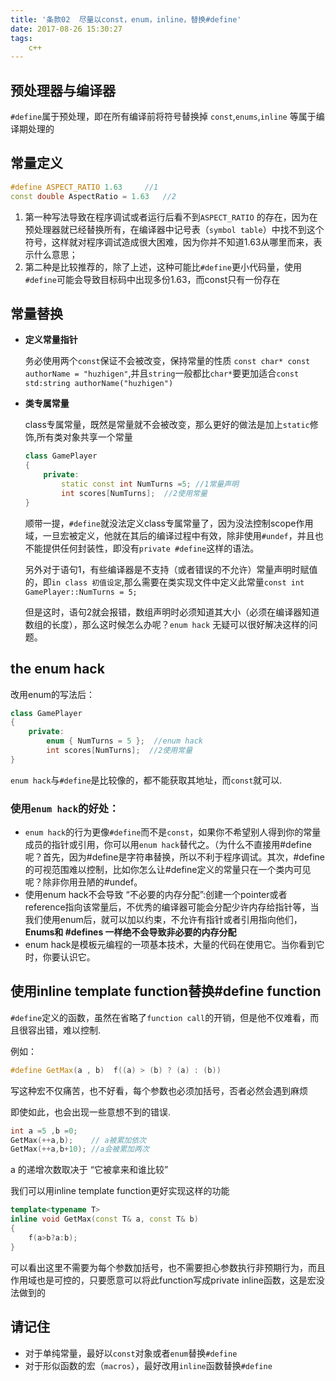 ```yaml
---
title: '条款02  尽量以const，enum，inline，替换#define'
date: 2017-08-26 15:30:27
tags:
    c++
---
```



## 预处理器与编译器
`#define`属于预处理，即在所有编译前将符号替换掉
`const`,`enums`,`inline` 等属于编译期处理的

## 常量定义
```c++
#define ASPECT_RATIO 1.63     //1
const double AspectRatio = 1.63   //2
```

1. 第一种写法导致在程序调试或者运行后看不到`ASPECT_RATIO` 的存在，因为在预处理器就已经替换所有，在编译器中记号表（`symbol table`）中找不到这个符号，这样就对程序调试造成很大困难，因为你并不知道1.63从哪里而来，表示什么意思；
2. 第二种是比较推荐的，除了上述，这种可能比`#define`更小代码量，使用`#define`可能会导致目标码中出现多份1.63，而const只有一份存在

## 常量替换

- **定义常量指针**

    务必使用两个`const`保证不会被改变，保持常量的性质
    `const char* const authorName = "huzhigen"`,并且`string`一般都比`char*`要更加适合`const std:string authorName("huzhigen")`
    
- **类专属常量**
    
    class专属常量，既然是常量就不会被改变，那么更好的做法是加上`static`修饰,所有类对象共享一个常量

    ```c++
    class GamePlayer
    {
        private:
            static const int NumTurns =5; //1常量声明
            int scores[NumTurns];  //2使用常量 
    }
    ```
    
    顺带一提，`#define`就没法定义class专属常量了，因为没法控制scope作用域，一旦宏被定义，他就在其后的编译过程中有效，除非使用`#undef`，并且也不能提供任何封装性，即没有`private #define`这样的语法。
    
    另外对于语句1，有些编译器是不支持（或者错误的不允许）常量声明时赋值的，即`in class 初值设定`,那么需要在类实现文件中定义此常量`const int GamePlayer::NumTurns = 5;`
    
    但是这时，语句2就会报错，数组声明时必须知道其大小（必须在编译器知道数组的长度），那么这时候怎么办呢？`enum hack` 无疑可以很好解决这样的问题。

## the enum hack

改用enum的写法后：
```c++
class GamePlayer
{
    private:
        enum { NumTurns = 5 };  //enum hack 
        int scores[NumTurns];  //2使用常量 
}
```
`enum hack`与`#define`是比较像的，都不能获取其地址，而`const`就可以.

### 使用`enum hack`的好处：

- `enum hack`的行为更像`#define`而不是`const`，如果你不希望别人得到你的常量成员的指针或引用，你可以用`enum hack`替代之。（为什么不直接用#define呢？首先，因为#define是字符串替换，所以不利于程序调试。其次，#define的可视范围难以控制，比如你怎么让#define定义的常量只在一个类内可见呢？除非你用丑陋的#undef。
- 使用enum hack不会导致 “不必要的内存分配”:创建一个pointer或者reference指向该常量后，不优秀的编译器可能会分配少许内存给指针等，当我们使用enum后，就可以加以约束，不允许有指针或者引用指向他们，**Enums和 #defines 一样绝不会导致非必要的内存分配**
- enum hack是模板元编程的一项基本技术，大量的代码在使用它。当你看到它时，你要认识它。

## 使用inline template function替换#define function

`#define`定义的函数，虽然在省略了`function call`的开销，但是他不仅难看，而且很容出错，难以控制.

例如：

```c++
#define GetMax(a , b)  f((a) > (b) ? (a) : (b))
```

写这种宏不仅痛苦，也不好看，每个参数也必须加括号，否者必然会遇到麻烦

即使如此，也会出现一些意想不到的错误.

```c++
int a =5 ,b =0;
GetMax(++a,b);    // a被累加依次
GetMax(++a,b+10); //a会被累加两次
```

a 的递增次数取决于 “它被拿来和谁比较”

我们可以用inline template function更好实现这样的功能

```c++
template<typename T>
inline void GetMax(const T& a, const T& b)
{
    f(a>b?a:b);
}
```
可以看出这里不需要为每个参数加括号，也不需要担心参数执行非预期行为，而且作用域也是可控的，只要愿意可以将此function写成private inline函数，这是宏没法做到的

## 请记住

- 对于单纯常量，最好以`const`对象或者`enum`替换`#define`
- 对于形似函数的宏（`macros`），最好改用`inline`函数替换`#define`